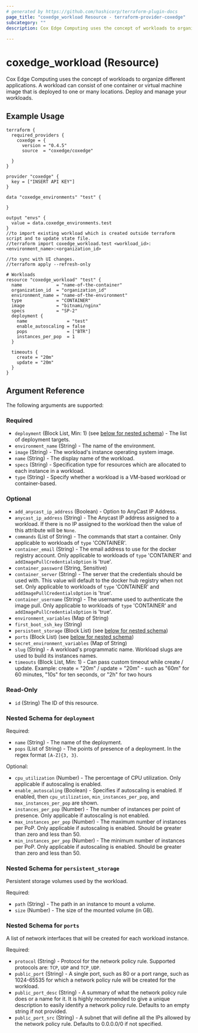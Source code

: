 ```yaml
---
# generated by https://github.com/hashicorp/terraform-plugin-docs
page_title: "coxedge_workload Resource - terraform-provider-coxedge"
subcategory: ""
description: Cox Edge Computing uses the concept of workloads to organize different applications. A workload can consist of one container or virtual machine image that is deployed to one or many locations. Deploy and manage your workloads.
  
---
```


# coxedge_workload (Resource)
Cox Edge Computing uses the concept of workloads to organize different applications. A workload can consist of one container or virtual machine image that is deployed to one or many locations. Deploy and manage your workloads.

Example Usage
---
```
terraform {
  required_providers {
    coxedge = {
      version = "0.4.5"
      source  = "coxedge/coxedge"
    
  }
}

provider "coxedge" {
  key = ["INSERT API KEY"]
}

data "coxedge_environments" "test" {

}

output "envs" {
  value = data.coxedge_environments.test
}
//to import existing workload which is created outside terraform script and to update state file.
//terraform import coxedge_workload.test <workload_id>:<environment_name>:<organization_id>

//to sync with UI changes.
//terraform apply --refresh-only

# Workloads
resource "coxedge_workload" "test" {
  name             = "name-of-the-container"
  organization_id  = "organization_id"
  environment_name = "name-of-the-environment"
  type             = "CONTAINER"
  image            = "bitnami/nginx"
  specs            = "SP-2"
  deployment {
    name               = "test"
    enable_autoscaling = false
    pops               = ["BTR"]
    instances_per_pop  = 1
  }
  
  timeouts { 
    create = "20m"
    update = "20m"
  }
}
```

<!-- schema generated by tfplugindocs -->
## Argument Reference
The following arguments are supported:

### Required

- `deployment` (Block List, Min: 1) (see [below for nested schema](#nestedblock--deployment)) - The list of deployment targets.
- `environment_name` (String) - The name of the environment.
- `image` (String) - The workload's instance operating system image.
- `name` (String) - The display name of the workload.
- `specs` (String) - Specification type for resources which are allocated to each instance in a workload.
- `type` (String) - Specify whether a workload is a VM-based workload or container-based.

### Optional

- `add_anycast_ip_address` (Boolean) - Option to AnyCast IP Address.
- `anycast_ip_address` (String) - The Anycast IP address assigned to a workload. If there is no IP assigned to the workload then the value of this attribute will be ```None```.
- `commands` (List of String) - The commands that start a container. Only applicable to workloads of ```type``` 'CONTAINER'.
- `container_email` (String) - The email address to use for the docker registry account. Only applicable to workloads of ```type``` 'CONTAINER' and ```addImagePullCredentialsOption``` is 'true'.
- `container_password` (String, Sensitive)
- `container_server` (String) - The server that the credentials should be used with. This value will default to the docker hub registry when not set. Only applicable to workloads of ```type``` 'CONTAINER' and ```addImagePullCredentialsOption``` is 'true'.
- `container_username` (String) - The username used to authenticate the image pull. Only applicable to workloads of ```type``` 'CONTAINER' and ```addImagePullCredentialsOption``` is 'true'.
- `environment_variables` (Map of String)
- `first_boot_ssh_key` (String)
- `persistent_storage` (Block List) (see [below for nested schema](#nestedblock--persistent_storage))
- `ports` (Block List) (see [below for nested schema](#nestedblock--ports))
- `secret_environment_variables` (Map of String)
- `slug` (String) - A workload's programmatic name. Workload slugs are used to build its instances names.
- `timeouts` (Block List, Min: 1) - Can pass custom timeout while create / update. Example: create = "20m" / update = "20m" - such as "60m" for 60 minutes, "10s" for ten seconds, or "2h" for two hours

### Read-Only

- `id` (String) The ID of this resource.

<a id="nestedblock--deployment"></a>
### Nested Schema for `deployment`

Required:

- `name` (String) - The name of the deployment.
- `pops` (List of String) - The points of presence of a deployment. In the regex format ```[A-Z]{3, 3}```.

Optional:

- `cpu_utilization` (Number) - The percentage of CPU utilization. Only applicable if autoscaling is enabled.
- `enable_autoscaling` (Boolean) - Specifies if autoscaling is enabled. If enabled, then ```cpu_utilization```, ```min_instances_per_pop```, and ```max_instances_per_pop``` are shown.
- `instances_per_pop` (Number) - The number of instances per point of presence. Only applicable if autoscaling is not enabled.
- `max_instances_per_pop` (Number) - The maximum number of instances per PoP. Only applicable if autoscaling is enabled. Should be greater than zero and less than 50.
- `min_instances_per_pop` (Number) - The minimum number of instances per PoP. Only applicable if autoscaling is enabled. Should be greater than zero and less than 50.


<a id="nestedblock--persistent_storage"></a>
### Nested Schema for `persistent_storage`
Persistent storage volumes used by the workload.

Required:

- `path` (String) - The path in an instance to mount a volume.
- `size` (Number) - The size of the mounted volume (in GB).


<a id="nestedblock--ports"></a>
### Nested Schema for `ports`
A list of network interfaces that will be created for each workload instance.

Required:

- `protocol` (String) - Protocol for the network policy rule. Supported protocols are: ```TCP```, ```UDP``` and ```TCP_UDP```.
- `public_port` (String) - A single port, such as 80 or a port range, such as 1024-65535 for which a network policy rule will be created for the workload.
- `public_port_desc` (String) - A summary of what the network policy rule does or a name for it. It is highly recommended to give a unique description to easily identify a network policy rule. Defaults to an empty string if not provided.
- `public_port_src` (String) - A subnet that will define all the IPs allowed by the network policy rule. Defaults to 0.0.0.0/0 if not specified.
